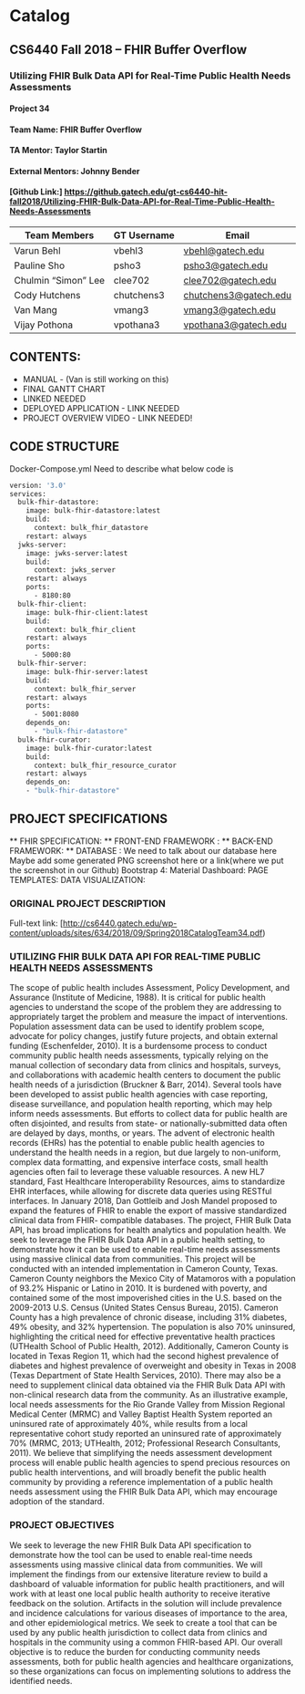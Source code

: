 # Catalog
## CS6440 Fall 2018 – FHIR Buffer Overflow
### Utilizing FHIR Bulk Data API for Real-Time Public Health Needs Assessments

#### Project 34
#### Team Name: FHIR Buffer Overflow
#### TA Mentor: Taylor Startin
#### External Mentors: Johnny Bender
#### [Github Link:] https://github.gatech.edu/gt-cs6440-hit-fall2018/Utilizing-FHIR-Bulk-Data-API-for-Real-Time-Public-Health-Needs-Assessments

|Team Members | GT Username | Email |
| ------------| ----------- | ----- |
| Varun Behl  | vbehl3      | vbehl@gatech.edu|
| Pauline Sho | psho3       | psho3@gatech.edu |
| Chulmin “Simon” Lee | clee702 | clee702@gatech.edu |
| Cody Hutchens | chutchens3 | chutchens3@gatech.edu |
| Van Mang | vmang3 | vmang3@gatech.edu |
| Vijay Pothona | vpothana3 | vpothana3@gatech.edu |

## CONTENTS:

- MANUAL - (Van is still working on this)
- FINAL GANTT CHART
- LINKED NEEDED
- DEPLOYED APPLICATION - LINK NEEDED
- PROJECT OVERVIEW VIDEO - LINK NEEDED!

## CODE STRUCTURE
Docker-Compose.yml
Need to describe what below code is
```bash
version: '3.0'
services:
  bulk-fhir-datastore:
    image: bulk-fhir-datastore:latest
    build:
      context: bulk_fhir_datastore
    restart: always
  jwks-server:
    image: jwks-server:latest
    build:
      context: jwks_server
    restart: always
    ports:
      - 8180:80
  bulk-fhir-client:
    image: bulk-fhir-client:latest
    build:
      context: bulk_fhir_client
    restart: always
    ports:
      - 5000:80
  bulk-fhir-server:
    image: bulk-fhir-server:latest
    build:
      context: bulk_fhir_server
    restart: always
    ports:
      - 5001:8080
    depends_on:
      - "bulk-fhir-datastore"
  bulk-fhir-curator:
    image: bulk-fhir-curator:latest
    build:
      context: bulk_fhir_resource_curator
    restart: always
    depends_on:
    - "bulk-fhir-datastore"
```

## PROJECT SPECIFICATIONS
** FHIR SPECIFICATION:
** FRONT-END FRAMEWORK :
** BACK-END FRAMEWORK:
** DATABASE : We need to talk about our database here
Maybe add some generated PNG screenshot here or a link(where we put the screenshot in our Github)
Bootstrap 4:
Material Dashboard:
PAGE TEMPLATES:
DATA VISUALIZATION:
### ORIGINAL PROJECT DESCRIPTION
Full-text link: [http://cs6440.gatech.edu/wp-content/uploads/sites/634/2018/09/Spring2018CatalogTeam34.pdf)

### UTILIZING FHIR BULK DATA API FOR REAL-TIME PUBLIC HEALTH NEEDS ASSESSMENTS
The scope of public health includes Assessment, Policy Development, and Assurance (Institute of Medicine, 1988). It is critical for public health agencies to understand the scope of the problem they are addressing to appropriately target the problem and measure the impact of interventions. Population assessment data can be used to identify problem scope, advocate for policy changes, justify future projects, and obtain external funding (Eschenfelder, 2010).
It is a burdensome process to conduct community public health needs assessments, typically relying on the manual collection of secondary data from clinics and hospitals, surveys, and collaborations with academic health centers to document the public health needs of a jurisdiction (Bruckner & Barr, 2014). Several tools have been developed to assist public health agencies with case reporting, disease surveillance, and population health reporting, which may help inform needs assessments. But efforts to collect data for public health are often disjointed, and results from state- or nationally-submitted data often are delayed by days, months, or years.
The advent of electronic health records (EHRs) has the potential to enable public health agencies to understand the health needs in a region, but due largely to non-uniform, complex data formatting, and expensive interface costs, small health agencies often fail to leverage these valuable resources. A new HL7 standard, Fast Healthcare Interoperability Resources, aims to standardize EHR interfaces, while allowing for discrete data queries using RESTful interfaces. In January 2018, Dan Gottleib and Josh Mandel proposed to expand the features of FHIR to enable the export of massive standardized clinical data from FHIR- compatible databases. The project, FHIR Bulk Data API, has broad implications for health analytics and population health. We seek to leverage the FHIR Bulk Data API in a public health setting, to demonstrate how it can be used to enable real-time needs assessments using massive clinical data from communities.
This project will be conducted with an intended implementation in Cameron County, Texas. Cameron County neighbors the Mexico City of Matamoros with a population of 93.2% Hispanic or Latino in 2010. It is burdened with poverty, and contained some of the most impoverished cities in the U.S. based on the 2009-2013 U.S. Census (United States Census Bureau, 2015). Cameron County has a high prevalence of chronic disease, including 31% diabetes, 49% obesity, and 32% hypertension. The population is also 70% uninsured, highlighting the critical need for effective preventative health practices (UTHealth School of Public Health, 2012). Additionally, Cameron County is located in Texas Region 11, which had the second highest prevalence of diabetes and highest prevalence of overweight and obesity in Texas in 2008 (Texas Department of State Health Services, 2010).
There may also be a need to supplement clinical data obtained via the FHIR Bulk Data API with non-clinical research data from the community. As an illustrative example, local needs assessments for the Rio Grande Valley from Mission Regional Medical Center (MRMC) and Valley Baptist Health System reported an uninsured rate of approximately 40%, while results from a local representative cohort study reported an uninsured rate of approximately 70% (MRMC, 2013; UTHealth, 2012; Professional Research Consultants, 2011).
We believe that simplifying the needs assessment development process will enable public health agencies to spend precious resources on public health interventions, and will broadly benefit the public health community by providing a reference implementation of a public health needs assessment using the FHIR Bulk Data API, which may encourage adoption of the standard.

### PROJECT OBJECTIVES
We seek to leverage the new FHIR Bulk Data API specification to demonstrate how the tool can be used to enable real-time needs assessments using massive clinical data from communities. We will implement the findings from our extensive literature review to build a dashboard of valuable information for public health practitioners, and will work with at least one local public health authority to receive iterative feedback on the solution. Artifacts in the solution will include prevalence and incidence calculations for various diseases of importance to the area, and other epidemiological metrics. We seek to create a tool that can be used by any public health jurisdiction to collect data from clinics and hospitals in the community using a common FHIR-based API. Our overall objective is to reduce the burden for conducting community needs assessments, both for public health agencies and healthcare organizations, so these organizations can focus on implementing solutions to address the identified needs.
